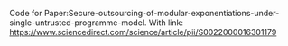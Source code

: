 Code for Paper:Secure-outsourcing-of-modular-exponentiations-under-single-untrusted-programme-model. With link: https://www.sciencedirect.com/science/article/pii/S0022000016301179
